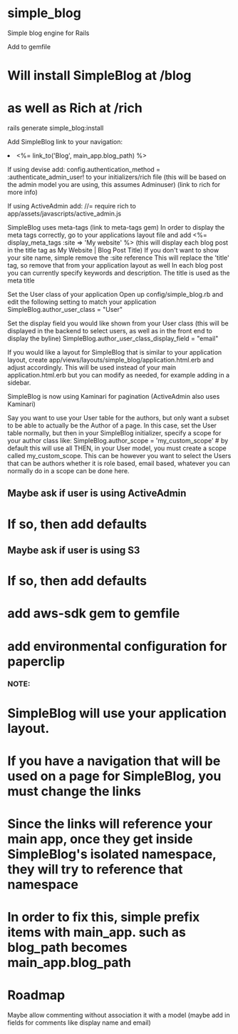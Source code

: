 simple_blog
===========

Simple blog engine for Rails

Add to gemfile

# Will install SimpleBlog at /blog
# as well as Rich at /rich
rails generate simple_blog:install

Add SimpleBlog link to your navigation:
  <li><%= link_to('Blog', main_app.blog_path) %></li>

If using devise add:
config.authentication_method = :authenticate_admin_user!
to your initializers/rich file
(this will be based on the admin model you are using, this assumes Adminuser)
(link to rich for more info)

If using ActiveAdmin add:
//= require rich
to app/assets/javascripts/active_admin.js

SimpleBlog uses meta-tags (link to meta-tags gem)
In order to display the meta tags correctly, go to your applications layout file and add
<%= display_meta_tags :site => 'My website' %> (this will display each blog post in the title tag as My Website | Blog Post Title)
  If you don't want to show your site name, simple remove the :site reference
This will replace the 'title' tag, so remove that from your application layout as well
In each blog post you can currently specify keywords and description. The title is used as the meta title

Set the User class of your application
Open up config/simple_blog.rb and edit the following setting to match your application
SimpleBlog.author_user_class = "User"

Set the display field you would like shown from your User class (this will be displayed in the backend to select users, as well as in the front end to display the byline)
SimpleBlog.author_user_class_display_field = "email"


If you would like a layout for SimpleBlog that is similar to your application layout, create app/views/layouts/simple_blog/application.html.erb and adjust accordingly. This will be used instead of your main application.html.erb but you can modify as needed, for example adding in a sidebar.

SimpleBlog is now using Kaminari for pagination (ActiveAdmin also uses Kaminari)


Say you want to use your User table for the authors, but only want a subset to be able to actually be the Author of a page. In this case, set the User table normally, but then in your SimpleBlog initializer, specify a scope for your author class like:
SimpleBlog.author_scope = 'my_custom_scope' # by default this will use all
THEN, in your User model, you must create a scope called my_custom_scope. This can be however you want to select the Users that can be authors whether it is role based, email based, whatever you can normally do in a scope can be done here.


## Maybe ask if user is using ActiveAdmin
  # If so, then add defaults

## Maybe ask if user is using S3
  # If so, then add defaults
  # add aws-sdk gem to gemfile
  # add environmental configuration for paperclip

### NOTE: ###
# SimpleBlog will use your application layout.
# If you have a navigation that will be used on a page for SimpleBlog, you must change the links
# Since the links will reference your main app, once they get inside SimpleBlog's isolated namespace, they will try to reference that namespace
# In order to fix this, simple prefix items with main_app. such as blog_path becomes main_app.blog_path


Roadmap
==================
Maybe allow commenting without association it with a model (maybe add in fields for comments like display name and email)
